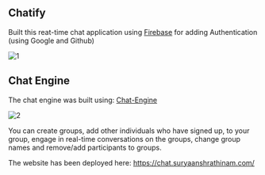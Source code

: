 ## Chatify

Built this reat-time chat application using [Firebase](https://firebase.google.com/) for adding Authentication (using Google and Github)

![1](https://user-images.githubusercontent.com/65510306/160336731-773065f5-f947-4ac9-ab58-5563e1f35680.png)


## Chat Engine 

The chat engine was built using: [Chat-Engine](https://chatengine.io/)

![2](https://user-images.githubusercontent.com/65510306/160337319-c2836eb3-1d26-490e-b43b-7985fd1a2433.png)


You can create groups, add other individuals who have signed up, to your group, engage in real-time conversations on the groups, change group names and remove/add participants to groups.


The website has been deployed here: https://chat.suryaanshrathinam.com/
